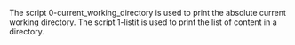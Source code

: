 The script 0-current_working_directory is used to print the absolute current working directory.
The script 1-listit is used to print the list of content in a directory.
